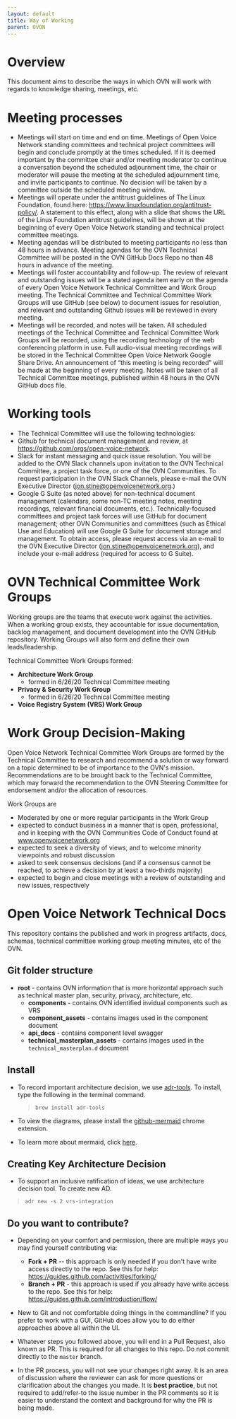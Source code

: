 ```yaml
---
layout: default
title: Way of Working
parent: OVON
---
```



# Overview

This document aims to describe the ways in which OVN will work with regards to knowledge sharing, meetings, etc.

# Meeting processes

- Meetings will start on time and end on time. Meetings of Open Voice Network standing committees and technical project committees will begin and conclude promptly at the times scheduled. If it is deemed important by the committee chair and/or meeting moderator to continue a conversation beyond the scheduled adjournment time, the chair or moderator will pause the meeting at the scheduled adjournment time, and invite participants to continue.  No decision will be taken by a committee outside the scheduled meeting window. 
- Meetings will operate under the antitrust guidelines of The Linux Foundation, found here: https://www.linuxfoundation.org/antitrust-policy/. A statement to this effect, along with a slide that shows the URL of the Linux Foundation antitrust guidelines, will be shown at the beginning of every Open Voice Network standing and technical project committee meetings.
- Meeting agendas will be distributed to meeting participants no less than 48 hours in advance. Meeting agendas for the OVN Technical Committee will be posted in the OVN GitHub Docs Repo no than 48 hours in advance of the meeting.   
- Meetings will foster accountability and follow-up. The review of relevant and outstanding issues will be a stated agenda item early on the agenda of every Open Voice Network Technical Committee and Work Group meeting.  The Technical Committee and Technical Committee Work Groups will use GitHub (see below) to document issues for resolution, and relevant and outstanding Github issues will be reviewed in every meeting.
- Meetings will be recorded, and notes will be taken. All scheduled meetings of the Technical Committee and Technical Committee Work Groups will be recorded, using the recording technology of the web conferencing platform in use. Full audio-visual meeting recordings will be stored in the Technical Committee Open Voice Network Google Share Drive. An announcement of “this meeting is being recorded” will be made at the beginning of every meeting. Notes will be taken of all Technical Committee meetings, published within 48 hours in the OVN GitHub docs file. 

# Working tools

- The Technical Committee will use the following technologies:
- Github for technical document management and review, at https://github.com/orgs/open-voice-network. 
- Slack for instant messaging and quick issue resolution. You will be added to the OVN Slack channels upon invitation to the OVN Technical Committee, a project task force, or one of the OVN Communities. To request participation in the OVN Slack Channels, please e-mail the OVN Executive Director (jon.stine@openvoicenetwork.org.) 
- Google G Suite (as noted above) for non-technical document management (calendars, some non-TC meeting notes, meeting recordings, relevant financial documents, etc.). Technically-focused committees and project task forces will use GitHub for document management; other OVN Communities and committees (such as Ethical Use and Education) will use Google G Suite for document storage and management. To obtain access, please request access via an e-mail to the OVN Executive Director (jon.stine@openvoicenetwork.org), and include your e-mail address (required for access to G Suite).  

# OVN Technical Committee Work Groups 

Working groups are the teams that execute work against the activities.  When a working group exists, they accountable for issue documentation, backlog management, and document development into the OVN GitHub repository.  Working Groups will also form and define their own leads/leadership. 

Technical Committee Work Groups formed:  
* **Architecture Work Group**  
  * formed in 6/26/20 Technical Committee meeting 
* **Privacy & Security Work Group** 
  * formed in 6/26/20 Technical Committee meeting 
* **Voice Registry System (VRS) Work Group**
  
# Work Group Decision-Making

Open Voice Network Technical Committee Work Groups are formed by the Technical Committee to research and recommend a solution or way forward on a topic determined to be of importance to the OVN's mission.  Recommendations are to be brought back to the Technical Committee, which may forward the recommendation to the OVN Steering Committee for endorsement and/or the allocation of resources.

Work Groups are

- Moderated by one or more regular participants in the Work Group
- expected to conduct business in a manner that is open, professional, and in keeping with the OVN Communities Code of Conduct found at www.openvoicenetwork.org
- expected to seek a diversity of views, and to welcome minority viewpoints and robust discussion
- asked to seek consensus decisions (and if a consensus cannot be reached, to achieve a decision by at least a two-thirds majority)
- expected to begin and close meetings with a review of outstanding and new issues, respectively

# Open Voice Network Technical Docs

This repository contains the published and work in progress artifacts, docs, schemas, technical committee working group meeting minutes, etc of the OVN. 

## Git folder structure

- **root** - contains OVN information that is more horizontal approach such as technical master plan, security, privacy, architecture, etc.
  - **components** - contains OVN identified invidual components such as VRS 
  - **component_assets** - contains images used in the component document
  - **api_docs** - contains component level swagger
  - **technical_masterplan_assets** - contains images used in the `technical_masterplan.d` document

## Install
-   To record important architecture decision, we use  [adr-tools](https://github.com/npryce/adr-tools "https://github.com/npryce/adr-tools"). To install, type the following in the terminal command. 

    >    ``` brew install adr-tools ```

- To view the diagrams, please install the [github-mermaid](https://chrome.google.com/webstore/detail/github-%2B-mermaid/goiiopgdnkogdbjmncgedmgpoajilohe) chrome extension.
- To learn more about mermaid, click [here](https://github.com/mermaid-js/mermaid).

## Creating Key Architecture Decision
- To support an inclusive ratification of ideas, we use architecture decision tool. To create new AD.

>   ``` adr new -s 2 vrs-integration  ```


## Do you want to contribute?
- Depending on your comfort and permission, there are multiple ways you may find yourself contributing via:
  - **Fork + PR** -- this approach is only needed if you don't have write access directly to the repo. See this for help: https://guides.github.com/activities/forking/
  - **Branch + PR** - this approach is used if you already have write access to the repo. See this for help: https://guides.github.com/introduction/flow/

- New to Git and not comfortable doing things in the commandline? If you prefer to work with a GUI, GitHub does allow you to do either approaches above all within the UI.
- Whatever steps you followed above, you will end in a Pull Request, also known as PR. This is required for all changes to this repo. Do not commit directly to the `master` branch.
- In the PR process, you will not see your changes right away. It is an area of discussion where the reviewer can ask for more questions or clarification about the changes you made. It is **best practice**, but not required to add/refer-to the issue number in the PR comments so it is easier to understand the context and background for why the PR is being made. 

  

